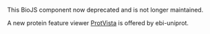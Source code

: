 This BioJS component now deprecated and is not longer maintained.

A new protein feature viewer [ProtVista](https://github.com/ebi-uniprot/ProtVista) is offered by ebi-uniprot.
